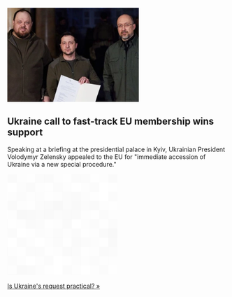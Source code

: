 
![Ukraine call to fast-track EU membership wins support](./20220228235856.png)
## Ukraine call to fast-track EU membership wins support

Speaking at a briefing at the presidential palace in Kyiv, Ukrainian President Volodymyr Zelensky appealed to the EU for "immediate accession of Ukraine via a new special procedure."

![pic](../square_bg.png)

[Is Ukraine's request practical? »](https://www.yahoo.com/news/8-eu-countries-back-ukraines-call-to-fast-track-membership-talks-211832800.html)
